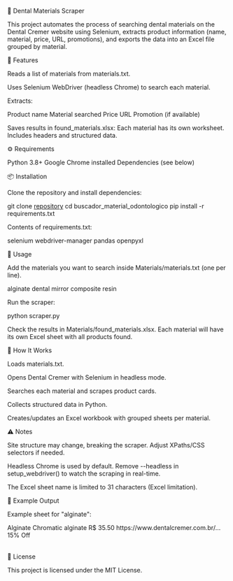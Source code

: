 🦷 Dental Materials Scraper

This project automates the process of searching dental materials on the Dental Cremer
 website using Selenium, extracts product information (name, material, price, URL, promotions), and exports the data into an Excel file grouped by material.

 📌 Features

Reads a list of materials from materials.txt.

Uses Selenium WebDriver (headless Chrome) to search each material.

Extracts:

Product name
Material searched
Price
URL
Promotion (if available)

Saves results in found_materials.xlsx:
Each material has its own worksheet.
Includes headers and structured data.

⚙️ Requirements

Python 3.8+
Google Chrome installed
Dependencies (see below)

📦 Installation

Clone the repository and install dependencies:

git clone [repository](https://github.com/luizferrazz/buscador_material_odontologico)
cd buscador_material_odontologico
pip install -r requirements.txt

Contents of requirements.txt:

selenium
webdriver-manager
pandas
openpyxl

📝 Usage

Add the materials you want to search inside Materials/materials.txt (one per line).

alginate
dental mirror
composite resin


Run the scraper:

python scraper.py


Check the results in Materials/found_materials.xlsx.
Each material will have its own Excel sheet with all products found.

🧩 How It Works

Loads materials.txt.

Opens Dental Cremer with Selenium in headless mode.

Searches each material and scrapes product cards.

Collects structured data in Python.

Creates/updates an Excel workbook with grouped sheets per material.

⚠️ Notes

Site structure may change, breaking the scraper. Adjust XPaths/CSS selectors if needed.

Headless Chrome is used by default. Remove --headless in setup_webdriver() to watch the scraping in real-time.

The Excel sheet name is limited to 31 characters (Excel limitation).

📌 Example Output

Example sheet for "alginate":

<table>
Alginate Chromatic	alginate	R$ 35.50	https://www.dentalcremer.com.br/...	15% Off
</table>

📜 License

This project is licensed under the MIT License.

